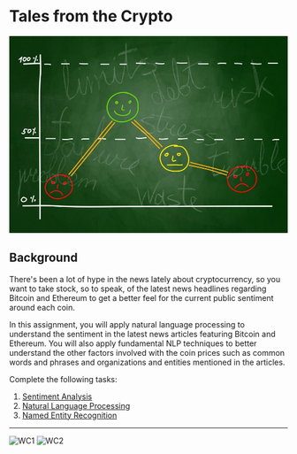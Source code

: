 # Tales from the Crypto

![Stock Sentiment](Images/sentimental.jpeg)

## Background

There's been a lot of hype in the news lately about cryptocurrency, so you want to take stock, so to speak, of the latest news headlines regarding Bitcoin and Ethereum to get a better feel for the current public sentiment around each coin.

In this assignment, you will apply natural language processing to understand the sentiment in the latest news articles featuring Bitcoin and Ethereum. You will also apply fundamental NLP techniques to better understand the other factors involved with the coin prices such as common words and phrases and organizations and entities mentioned in the articles.

Complete the following tasks:

1. [Sentiment Analysis](#1---Sentiment-Analysis)
2. [Natural Language Processing](#2---Natural-Language-Processing)
3. [Named Entity Recognition](#3---Named-Entity-Recognition)
---
![WC1](https://user-images.githubusercontent.com/93293695/184955287-2c44ab4b-823a-48ef-b872-4886605ecf78.png)
![WC2](https://user-images.githubusercontent.com/93293695/184955307-d83e2b02-d305-485f-9945-bf7837c53fe6.png)
